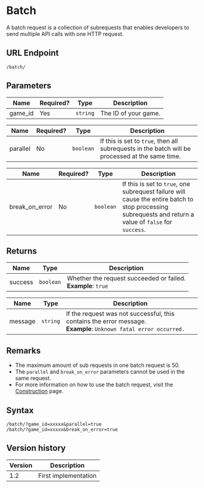 # Batch

A batch request is a collection of subrequests that enables developers to send multiple API calls with one HTTP request.

## URL Endpoint

```
/batch/
```

## Parameters

Name | Required? | Type | Description
--- | --- | --- | ---
game_id | Yes | `string` | The ID of your game.

Name | Required? | Type | Description
--- | --- | --- | ---
parallel | No | `boolean` | If this is set to `true`, then all subrequests in the batch will be processed at the same time.

Name | Required? | Type | Description
--- | --- | --- | ---
break_on_error | No | `boolean` | If this is set to `true`, one subrequest failure will cause the entire batch to stop processing subrequests and return a value of `false` for `success`. 

## Returns

Name | Type | Description
--- | --- | ---
success | `boolean` | Whether the request succeeded or failed. <br> **Example**: `true`

Name | Type | Description
--- | --- | ---
message | `string` | If the request was not successful, this contains the error message. <br> **Example**: `Unknown fatal error occurred.`

## Remarks

- The maximum amount of sub requests in one batch request is 50.
- The `parallel` and `break_on_error` parameters cannot be used in the same request.
- For more information on how to use the batch request, visit the [Construction](../construction.md) page.

## Syntax

```
/batch/?game_id=xxxxx&parallel=true
/batch/?game_id=xxxxx&break_on_error=true
```

## Version history

Version		 | Description
---			 | ---
1.2			 | First implementation